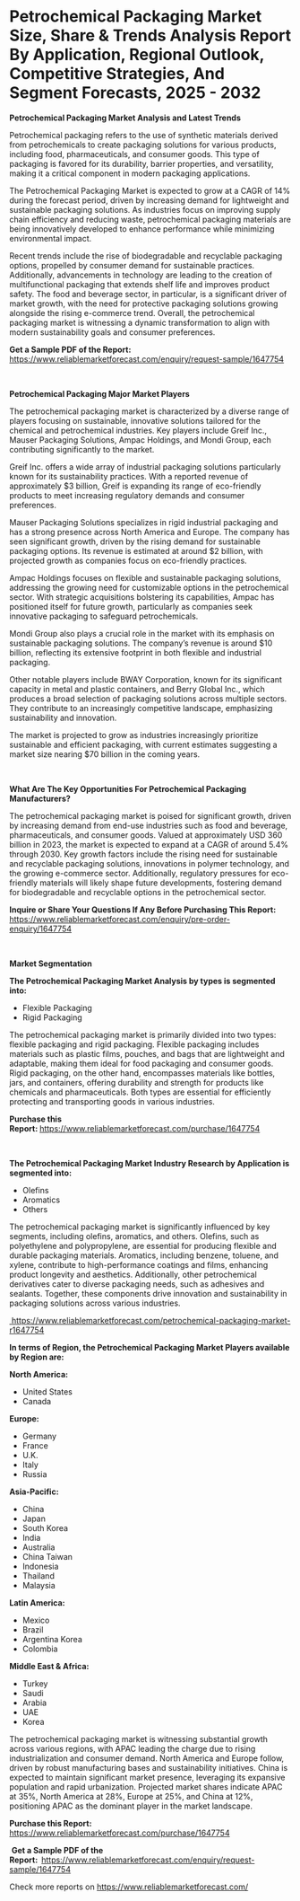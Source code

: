 <p><h1>Petrochemical Packaging Market Size, Share & Trends Analysis Report By Application, Regional Outlook, Competitive Strategies, And Segment Forecasts, 2025 - 2032</h1></p><p><strong>Petrochemical Packaging Market Analysis and Latest Trends</strong></p>
<p><p>Petrochemical packaging refers to the use of synthetic materials derived from petrochemicals to create packaging solutions for various products, including food, pharmaceuticals, and consumer goods. This type of packaging is favored for its durability, barrier properties, and versatility, making it a critical component in modern packaging applications.</p><p>The Petrochemical Packaging Market is expected to grow at a CAGR of 14% during the forecast period, driven by increasing demand for lightweight and sustainable packaging solutions. As industries focus on improving supply chain efficiency and reducing waste, petrochemical packaging materials are being innovatively developed to enhance performance while minimizing environmental impact. </p><p>Recent trends include the rise of biodegradable and recyclable packaging options, propelled by consumer demand for sustainable practices. Additionally, advancements in technology are leading to the creation of multifunctional packaging that extends shelf life and improves product safety. The food and beverage sector, in particular, is a significant driver of market growth, with the need for protective packaging solutions growing alongside the rising e-commerce trend. Overall, the petrochemical packaging market is witnessing a dynamic transformation to align with modern sustainability goals and consumer preferences.</p></p>
<p><strong>Get a Sample PDF of the Report:&nbsp;</strong> <a href="https://www.reliablemarketforecast.com/enquiry/request-sample/1647754?utm_campaign=3525&utm_medium=2&utm_source=Github&utm_content=ia&utm_term=29032025&utm_id=petrochemical-packaging">https://www.reliablemarketforecast.com/enquiry/request-sample/1647754</a></p>
<p>&nbsp;</p>
<p><strong>Petrochemical Packaging Major Market Players</strong></p>
<p><p>The petrochemical packaging market is characterized by a diverse range of players focusing on sustainable, innovative solutions tailored for the chemical and petrochemical industries. Key players include Greif Inc., Mauser Packaging Solutions, Ampac Holdings, and Mondi Group, each contributing significantly to the market.</p><p>Greif Inc. offers a wide array of industrial packaging solutions particularly known for its sustainability practices. With a reported revenue of approximately $3 billion, Greif is expanding its range of eco-friendly products to meet increasing regulatory demands and consumer preferences.</p><p>Mauser Packaging Solutions specializes in rigid industrial packaging and has a strong presence across North America and Europe. The company has seen significant growth, driven by the rising demand for sustainable packaging options. Its revenue is estimated at around $2 billion, with projected growth as companies focus on eco-friendly practices.</p><p>Ampac Holdings focuses on flexible and sustainable packaging solutions, addressing the growing need for customizable options in the petrochemical sector. With strategic acquisitions bolstering its capabilities, Ampac has positioned itself for future growth, particularly as companies seek innovative packaging to safeguard petrochemicals.</p><p>Mondi Group also plays a crucial role in the market with its emphasis on sustainable packaging solutions. The company’s revenue is around $10 billion, reflecting its extensive footprint in both flexible and industrial packaging.</p><p>Other notable players include BWAY Corporation, known for its significant capacity in metal and plastic containers, and Berry Global Inc., which produces a broad selection of packaging solutions across multiple sectors. They contribute to an increasingly competitive landscape, emphasizing sustainability and innovation.</p><p>The market is projected to grow as industries increasingly prioritize sustainable and efficient packaging, with current estimates suggesting a market size nearing $70 billion in the coming years.</p></p>
<p>&nbsp;</p>
<p><strong>What Are The Key Opportunities For Petrochemical Packaging Manufacturers?</strong></p>
<p><p>The petrochemical packaging market is poised for significant growth, driven by increasing demand from end-use industries such as food and beverage, pharmaceuticals, and consumer goods. Valued at approximately USD 360 billion in 2023, the market is expected to expand at a CAGR of around 5.4% through 2030. Key growth factors include the rising need for sustainable and recyclable packaging solutions, innovations in polymer technology, and the growing e-commerce sector. Additionally, regulatory pressures for eco-friendly materials will likely shape future developments, fostering demand for biodegradable and recyclable options in the petrochemical sector.</p></p>
<p><strong>Inquire or Share Your Questions If Any Before Purchasing This Report:</strong> <a href="https://www.reliablemarketforecast.com/enquiry/pre-order-enquiry/1647754?utm_campaign=3525&utm_medium=2&utm_source=Github&utm_content=ia&utm_term=29032025&utm_id=petrochemical-packaging">https://www.reliablemarketforecast.com/enquiry/pre-order-enquiry/1647754</a></p>
<p>&nbsp;</p>
<p><strong>Market Segmentation</strong></p>
<p><strong>The Petrochemical Packaging Market Analysis by types is segmented into:</strong></p>
<p><ul><li>Flexible Packaging</li><li>Rigid Packaging</li></ul></p>
<p><p>The petrochemical packaging market is primarily divided into two types: flexible packaging and rigid packaging. Flexible packaging includes materials such as plastic films, pouches, and bags that are lightweight and adaptable, making them ideal for food packaging and consumer goods. Rigid packaging, on the other hand, encompasses materials like bottles, jars, and containers, offering durability and strength for products like chemicals and pharmaceuticals. Both types are essential for efficiently protecting and transporting goods in various industries.</p></p>
<p><strong>Purchase this Report:&nbsp;</strong><a href="https://www.reliablemarketforecast.com/purchase/1647754?utm_campaign=3525&utm_medium=2&utm_source=Github&utm_content=ia&utm_term=29032025&utm_id=petrochemical-packaging">https://www.reliablemarketforecast.com/purchase/1647754</a></p>
<p>&nbsp;</p>
<p><strong>The Petrochemical Packaging Market Industry Research by Application is segmented into:</strong></p>
<p><ul><li>Olefins</li><li>Aromatics</li><li>Others</li></ul></p>
<p><p>The petrochemical packaging market is significantly influenced by key segments, including olefins, aromatics, and others. Olefins, such as polyethylene and polypropylene, are essential for producing flexible and durable packaging materials. Aromatics, including benzene, toluene, and xylene, contribute to high-performance coatings and films, enhancing product longevity and aesthetics. Additionally, other petrochemical derivatives cater to diverse packaging needs, such as adhesives and sealants. Together, these components drive innovation and sustainability in packaging solutions across various industries.</p></p>
<p><a href="https://www.reliablemarketforecast.com/petrochemical-packaging-market-r1647754?utm_campaign=3525&utm_medium=2&utm_source=Github&utm_content=ia&utm_term=29032025&utm_id=petrochemical-packaging">&nbsp;https://www.reliablemarketforecast.com/petrochemical-packaging-market-r1647754</a></p>
<p><strong>In terms of Region, the Petrochemical Packaging Market Players available by Region are:</strong></p>
<p>
    <p> <strong> North America: </strong>
        <ul>
            <li>United States</li>
            <li>Canada</li>
        </ul>
        </p> 
    <p> <strong> Europe: </strong>
        <ul>
            <li>Germany</li>
            <li>France</li>
            <li>U.K.</li>
            <li>Italy</li>
            <li>Russia</li>
        </ul>
        </p> 
    <p> <strong> Asia-Pacific: </strong>
        <ul>
            <li>China</li>
            <li>Japan</li>
            <li>South Korea</li>
            <li>India</li>
            <li>Australia</li>
            <li>China Taiwan</li>
            <li>Indonesia</li>
            <li>Thailand</li>
            <li>Malaysia</li>
        </ul>
        </p> 
    <p> <strong> Latin America: </strong>
        <ul>
            <li>Mexico</li>
            <li>Brazil</li>
            <li>Argentina Korea</li>
            <li>Colombia</li>
        </ul>
        </p> 
    <p> <strong> Middle East & Africa: </strong>
        <ul>
            <li>Turkey</li>
            <li>Saudi</li>
            <li>Arabia</li>
            <li>UAE</li>
            <li>Korea</li>
        </ul>
    </p>
    </p>
<p><p>The petrochemical packaging market is witnessing substantial growth across various regions, with APAC leading the charge due to rising industrialization and consumer demand. North America and Europe follow, driven by robust manufacturing bases and sustainability initiatives. China is expected to maintain significant market presence, leveraging its expansive population and rapid urbanization. Projected market shares indicate APAC at 35%, North America at 28%, Europe at 25%, and China at 12%, positioning APAC as the dominant player in the market landscape.</p></p>
<p><strong>Purchase this Report: </strong><a href="https://www.reliablemarketforecast.com/purchase/1647754?utm_campaign=3525&utm_medium=2&utm_source=Github&utm_content=ia&utm_term=29032025&utm_id=petrochemical-packaging">https://www.reliablemarketforecast.com/purchase/1647754</a></p>
<p>&nbsp;<strong>Get a Sample PDF of the Report:&nbsp;&nbsp;</strong><a href="https://www.reliablemarketforecast.com/enquiry/request-sample/1647754?utm_campaign=3525&utm_medium=2&utm_source=Github&utm_content=ia&utm_term=29032025&utm_id=petrochemical-packaging">https://www.reliablemarketforecast.com/enquiry/request-sample/1647754</a></p>
<p><strong></strong></p>
<p>Check more reports on <a href="https://www.reliablemarketforecast.com/?utm_campaign=3525&utm_medium=2&utm_source=Github&utm_content=ia&utm_term=29032025&utm_id=petrochemical-packaging">https://www.reliablemarketforecast.com/</a></p>